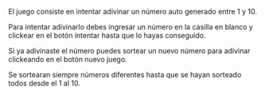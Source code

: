 El juego consiste en intentar adivinar un número auto generado entre 1 y 10.

Para intentar adivinarlo debes ingresar un número en la casilla en blanco y clickear en el botón intentar hasta que lo hayas conseguido.

Si ya adivinaste el número puedes sortear un nuevo número para adivinar clickeando en el botón nuevo juego.

Se sortearan siempre números diferentes hasta que se hayan sorteado todos desde el 1 al 10.

